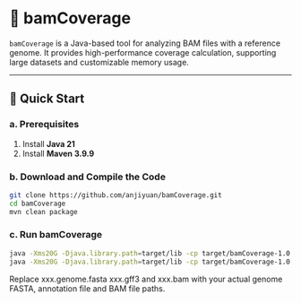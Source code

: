 # 🧬 bamCoverage

`bamCoverage` is a Java-based tool for analyzing BAM files with a reference genome. It provides high-performance coverage calculation, supporting large datasets and customizable memory usage.

---

## 🚀 Quick Start

### a. Prerequisites

1. Install **Java 21**
2. Install **Maven 3.9.9**

### b. Download and Compile the Code

```bash
git clone https://github.com/anjiyuan/bamCoverage.git
cd bamCoverage
mvn clean package
```
### c. Run bamCoverage
```bash
java -Xms20G -Djava.library.path=target/lib -cp target/bamCoverage-1.0.jar qut.bamcoverage.bamcoverage xxx.genome.fasta xxx.bam
java -Xms20G -Djava.library.path=target/lib -cp target/bamCoverage-1.0.jar qut.bamcoverage.codingRegion_SNP xxx.gff3 xxx.bam
```
Replace xxx.genome.fasta xxx.gff3 and xxx.bam with your actual genome FASTA, annotation file and BAM file paths.
